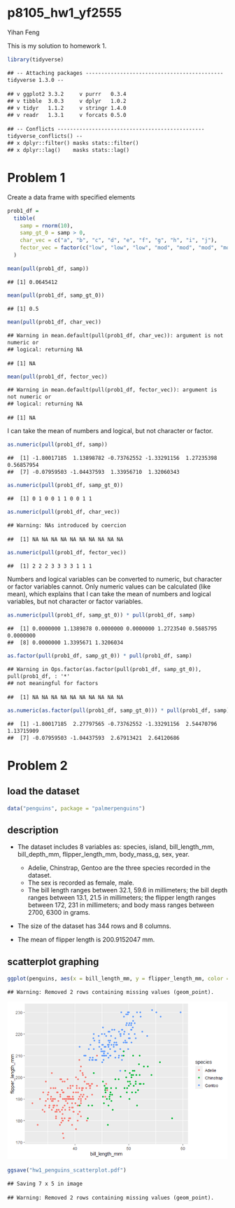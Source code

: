 p8105\_hw1\_yf2555
================
Yihan Feng

This is my solution to homework 1.

``` r
library(tidyverse)
```

    ## -- Attaching packages -------------------------------------------- tidyverse 1.3.0 --

    ## v ggplot2 3.3.2     v purrr   0.3.4
    ## v tibble  3.0.3     v dplyr   1.0.2
    ## v tidyr   1.1.2     v stringr 1.4.0
    ## v readr   1.3.1     v forcats 0.5.0

    ## -- Conflicts ----------------------------------------------- tidyverse_conflicts() --
    ## x dplyr::filter() masks stats::filter()
    ## x dplyr::lag()    masks stats::lag()

# Problem 1

Create a data frame with specified elements

``` r
prob1_df = 
  tibble(
    samp = rnorm(10),
    samp_gt_0 = samp > 0,
    char_vec = c("a", "b", "c", "d", "e", "f", "g", "h", "i", "j"),
    fector_vec = factor(c("low", "low", "low", "mod", "mod", "mod", "mod", "high", "high", "high"))
  )
```

``` r
mean(pull(prob1_df, samp))
```

    ## [1] 0.0645412

``` r
mean(pull(prob1_df, samp_gt_0))
```

    ## [1] 0.5

``` r
mean(pull(prob1_df, char_vec))
```

    ## Warning in mean.default(pull(prob1_df, char_vec)): argument is not numeric or
    ## logical: returning NA

    ## [1] NA

``` r
mean(pull(prob1_df, fector_vec))
```

    ## Warning in mean.default(pull(prob1_df, fector_vec)): argument is not numeric or
    ## logical: returning NA

    ## [1] NA

I can take the mean of numbers and logical, but not character or factor.

``` r
as.numeric(pull(prob1_df, samp))
```

    ##  [1] -1.80017185  1.13898782 -0.73762552 -1.33291156  1.27235398  0.56857954
    ##  [7] -0.07959503 -1.04437593  1.33956710  1.32060343

``` r
as.numeric(pull(prob1_df, samp_gt_0))
```

    ##  [1] 0 1 0 0 1 1 0 0 1 1

``` r
as.numeric(pull(prob1_df, char_vec))
```

    ## Warning: NAs introduced by coercion

    ##  [1] NA NA NA NA NA NA NA NA NA NA

``` r
as.numeric(pull(prob1_df, fector_vec))
```

    ##  [1] 2 2 2 3 3 3 3 1 1 1

Numbers and logical variables can be converted to numeric, but character
or factor variables cannot. Only numeric values can be calculated (like
mean), which explains that I can take the mean of numbers and logical
variables, but not character or factor variables.

``` r
as.numeric(pull(prob1_df, samp_gt_0)) * pull(prob1_df, samp)
```

    ##  [1] 0.0000000 1.1389878 0.0000000 0.0000000 1.2723540 0.5685795 0.0000000
    ##  [8] 0.0000000 1.3395671 1.3206034

``` r
as.factor(pull(prob1_df, samp_gt_0)) * pull(prob1_df, samp)
```

    ## Warning in Ops.factor(as.factor(pull(prob1_df, samp_gt_0)), pull(prob1_df, : '*'
    ## not meaningful for factors

    ##  [1] NA NA NA NA NA NA NA NA NA NA

``` r
as.numeric(as.factor(pull(prob1_df, samp_gt_0))) * pull(prob1_df, samp)
```

    ##  [1] -1.80017185  2.27797565 -0.73762552 -1.33291156  2.54470796  1.13715909
    ##  [7] -0.07959503 -1.04437593  2.67913421  2.64120686

# Problem 2

## load the dataset

``` r
data("penguins", package = "palmerpenguins")
```

## description

  - The dataset includes 8 variables as: species, island,
    bill\_length\_mm, bill\_depth\_mm, flipper\_length\_mm,
    body\_mass\_g, sex, year.
    
      - Adelie, Chinstrap, Gentoo are the three species recorded in the
        dataset.
      - The sex is recorded as female, male.
      - The bill length ranges between 32.1, 59.6 in millimeters; the
        bill depth ranges between 13.1, 21.5 in millimeters; the flipper
        length ranges between 172, 231 in millimeters; and body mass
        ranges between 2700, 6300 in grams.

  - The size of the dataset has 344 rows and 8 columns.

  - The mean of flipper length is 200.9152047 mm.

## scatterplot graphing

``` r
ggplot(penguins, aes(x = bill_length_mm, y = flipper_length_mm, color = species), na.rm = TRUE) + geom_point()
```

    ## Warning: Removed 2 rows containing missing values (geom_point).

![](p8105_hw1_yf2555_files/figure-gfm/scatterplot-1.png)<!-- -->

``` r
ggsave("hw1_penguins_scatterplot.pdf")
```

    ## Saving 7 x 5 in image

    ## Warning: Removed 2 rows containing missing values (geom_point).

